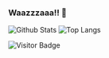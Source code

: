### Waazzzaaa!! 👋

![Github Stats](https://github-readme-stats.vercel.app/api?username=ZetaMap&count_private=true&show_icons=true&theme=synthwave)
![Top Langs](https://github-readme-stats.vercel.app/api/top-langs/?username=ZetaMap&hide=TeX&layout=compact&theme=synthwave)

![Visitor Badge](https://visitor-badge.laobi.icu/badge?page_id=ZetaMap.ZetaMap)

<!--
**ZetaMap/ZetaMap** is a ✨ _special_ ✨ repository because its `README.md` (this file) appears on your GitHub profile.

Here are some ideas to get you started:

- 🔭 I’m currently working on ...
- 🌱 I’m currently learning ...
- 👯 I’m looking to collaborate on ...
- 🤔 I’m looking for help with ...
- 💬 Ask me about ...
- 📫 How to reach me: ...
- 😄 Pronouns: ...
- ⚡ Fun fact: ...
-->
